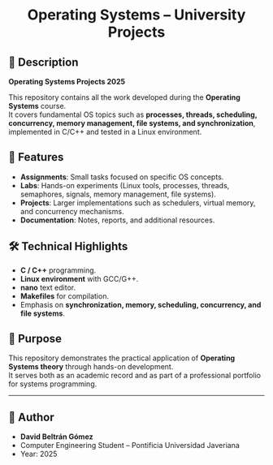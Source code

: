 <h1 align="center">Operating Systems – University Projects</h1>

## 📌 Description
**Operating Systems Projects 2025**  

This repository contains all the work developed during the **Operating Systems** course.  
It covers fundamental OS topics such as **processes, threads, scheduling, concurrency, memory management, file systems, and synchronization**, implemented in C/C++ and tested in a Linux environment.

## 🚀 Features
- **Assignments**: Small tasks focused on specific OS concepts.  
- **Labs**: Hands-on experiments (Linux tools, processes, threads, semaphores, signals, memory management, file systems).  
- **Projects**: Larger implementations such as schedulers, virtual memory, and concurrency mechanisms.  
- **Documentation**: Notes, reports, and additional resources.  

## 🛠 Technical Highlights
- **C / C++** programming.  
- **Linux environment** with GCC/G++.  
- **nano** text editor.  
- **Makefiles** for compilation.  
- Emphasis on **synchronization, memory, scheduling, concurrency, and file systems**.  

## 🎯 Purpose
This repository demonstrates the practical application of **Operating Systems theory** through hands-on development.  
It serves both as an academic record and as part of a professional portfolio for systems programming.  

---

## 📑 Author
- **David Beltrán Gómez**  
- Computer Engineering Student – Pontificia Universidad Javeriana
- Year: 2025  
